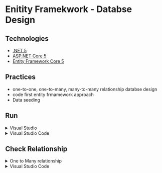 # Enitity Framekwork - Databse Design

## Technologies

-   [.NET 5](https://dotnet.microsoft.com/download)
-   [ASP.NET Core 5](https://docs.microsoft.com/en-us/aspnet/core)
-   [Entity Framework Core 5](https://docs.microsoft.com/en-us/ef/core)

## Practices

-   one-to-one, one-to-many, many-to-many relationship databse design
-   code first entity frmamework approach
-   Data seeding

## Run

<details>
<summary>Visual Studio</summary>

#### Prerequisites

-   [Visual Studio](https://visualstudio.microsoft.com/downloads/)
-   [.NET 5 SDK](https://dotnet.microsoft.com/download/dotnet/5.0)
-   [SQL Server](https://go.microsoft.com/fwlink/?linkid=866662)

#### Steps

1. Open **EntityFramework.Database.Design.sln** in Visual Studio.
2. Open nuget package console
3. Run commands migration commands  
   `Add-Migration InitialCreate`  
   `Update-Database`
4. Verify that database is created with seed dada
5. Run the project

</details>

<details>
<summary>Visual Studio Code</summary>

#### Prerequisites

-   [.NET 5 SDK](https://dotnet.microsoft.com/download/dotnet/5.0)
-   [SQL Server](https://go.microsoft.com/fwlink/?linkid=866662)
-   [Visual Studio Code](https://code.visualstudio.com)
-   [C# Extension](https://marketplace.visualstudio.com/items?itemName=ms-vscode.csharp)

#### Steps

1. Open directory **entity-framework-database-design** in vs code
2. Open Integrated Terminal under **EntityFramework.Database.Design** directiory
3. Run commands migration commands  
   `dotnet tool install --global dotnet-ef `  
   `dotnet ef migrations add InitialCreate `  
   `dotnet ef database update`
4. Verify that database is created with seed data

</details>

## Check Relationship

<details>
<summary>One to Many relationship</summary>

#### Department and Employee

-  One Employee is associated only one department
-  One Department has many Employees
-  So we need to add reference in Employees (many) table

#### Employee table after seeding

![one-to-many](./resources/one-to-many.png)

</details>

<details>
<summary>Visual Studio Code</summary>

#### Prerequisites

-   [.NET 5 SDK](https://dotnet.microsoft.com/download/dotnet/5.0)
-   [SQL Server](https://go.microsoft.com/fwlink/?linkid=866662)
-   [Visual Studio Code](https://code.visualstudio.com)
-   [C# Extension](https://marketplace.visualstudio.com/items?itemName=ms-vscode.csharp)

#### Steps

1. Open directory **entity-framework-database-design** in vs code
2. Open Integrated Terminal under **EntityFramework.Database.Design** directiory
3. Run commands migration commands  
   `dotnet tool install --global dotnet-ef `  
   `dotnet ef migrations add InitialCreate `  
   `dotnet ef database update`
4. Verify that database is created with seed data

</details>
